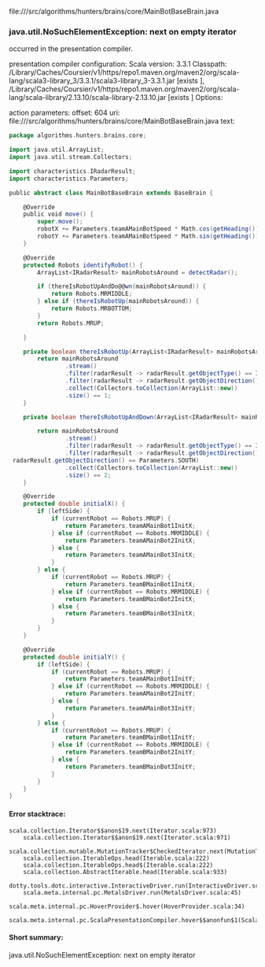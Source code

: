 file://<WORKSPACE>/src/algorithms/hunters/brains/core/MainBotBaseBrain.java
### java.util.NoSuchElementException: next on empty iterator

occurred in the presentation compiler.

presentation compiler configuration:
Scala version: 3.3.1
Classpath:
<HOME>/Library/Caches/Coursier/v1/https/repo1.maven.org/maven2/org/scala-lang/scala3-library_3/3.3.1/scala3-library_3-3.3.1.jar [exists ], <HOME>/Library/Caches/Coursier/v1/https/repo1.maven.org/maven2/org/scala-lang/scala-library/2.13.10/scala-library-2.13.10.jar [exists ]
Options:



action parameters:
offset: 604
uri: file://<WORKSPACE>/src/algorithms/hunters/brains/core/MainBotBaseBrain.java
text:
```scala
package algorithms.hunters.brains.core;

import java.util.ArrayList;
import java.util.stream.Collectors;

import characteristics.IRadarResult;
import characteristics.Parameters;

public abstract class MainBotBaseBrain extends BaseBrain {

    @Override
    public void move() {
        super.move();
        robotX += Parameters.teamAMainBotSpeed * Math.cos(getHeading());
        robotY += Parameters.teamAMainBotSpeed * Math.sin(getHeading());
    }

    @Override
    protected Robots identifyRobot() {
        ArrayList<IRadarResult> mainRobotsAround = detectRadar();

        if (thereIsRobotUpAndDo@@wn(mainRobotsAround)) {
            return Robots.MRMIDDLE;
        } else if (thereIsRobotUp(mainRobotsAround)) {
            return Robots.MRBOTTOM;
        }
        return Robots.MRUP;

    }

    private boolean thereIsRobotUp(ArrayList<IRadarResult> mainRobotsAround) {
        return mainRobotsAround
                .stream()
                .filter(radarResult -> radarResult.getObjectType() == IRadarResult.Types.TeamMainBot)
                .filter(radarResult -> radarResult.getObjectDirection() == Parameters.NORTH)
                .collect(Collectors.toCollection(ArrayList::new))
                .size() == 1;
    }

    private boolean thereIsRobotUpAndDown(ArrayList<IRadarResult> mainRobotsAround) {

        return mainRobotsAround
                .stream()
                .filter(radarResult -> radarResult.getObjectType() == IRadarResult.Types.TeamMainBot)
                .filter(radarResult -> radarResult.getObjectDirection() == Parameters.NORTH
 radarResult.getObjectDirection() == Parameters.SOUTH)
                .collect(Collectors.toCollection(ArrayList::new))
                .size() == 2;
    }

    @Override
    protected double initialX() {
        if (leftSide) {
            if (currentRobot == Robots.MRUP) {
                return Parameters.teamAMainBot1InitX;
            } else if (currentRobot == Robots.MRMIDDLE) {
                return Parameters.teamAMainBot2InitX;
            } else {
                return Parameters.teamAMainBot3InitX;
            }
        } else {
            if (currentRobot == Robots.MRUP) {
                return Parameters.teamBMainBot1InitX;
            } else if (currentRobot == Robots.MRMIDDLE) {
                return Parameters.teamBMainBot2InitX;
            } else {
                return Parameters.teamBMainBot3InitX;
            }
        }
    }

    @Override
    protected double initialY() {
        if (leftSide) {
            if (currentRobot == Robots.MRUP) {
                return Parameters.teamAMainBot1InitY;
            } else if (currentRobot == Robots.MRMIDDLE) {
                return Parameters.teamAMainBot2InitY;
            } else {
                return Parameters.teamAMainBot3InitY;
            }
        } else {
            if (currentRobot == Robots.MRUP) {
                return Parameters.teamBMainBot1InitY;
            } else if (currentRobot == Robots.MRMIDDLE) {
                return Parameters.teamBMainBot2InitY;
            } else {
                return Parameters.teamBMainBot3InitY;
            }
        }
    }
}
```



#### Error stacktrace:

```
scala.collection.Iterator$$anon$19.next(Iterator.scala:973)
	scala.collection.Iterator$$anon$19.next(Iterator.scala:971)
	scala.collection.mutable.MutationTracker$CheckedIterator.next(MutationTracker.scala:76)
	scala.collection.IterableOps.head(Iterable.scala:222)
	scala.collection.IterableOps.head$(Iterable.scala:222)
	scala.collection.AbstractIterable.head(Iterable.scala:933)
	dotty.tools.dotc.interactive.InteractiveDriver.run(InteractiveDriver.scala:168)
	scala.meta.internal.pc.MetalsDriver.run(MetalsDriver.scala:45)
	scala.meta.internal.pc.HoverProvider$.hover(HoverProvider.scala:34)
	scala.meta.internal.pc.ScalaPresentationCompiler.hover$$anonfun$1(ScalaPresentationCompiler.scala:352)
```
#### Short summary: 

java.util.NoSuchElementException: next on empty iterator